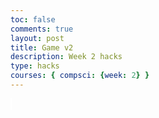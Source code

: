 ```yaml
---
toc: false
comments: true
layout: post
title: Game v2
description: Week 2 hacks
type: hacks
courses: { compsci: {week: 2} }
---
```


<style>
    #canvas {
        margin: 0;
        border: 1px solid white;
    }
</style>

<canvas id='canvas'></canvas>

<script>

var test = 0
console.log ("test;"+test)

// while (true)
// {test++
// console.log (test)}

   // Create empty canvas
    let canvas = document.getElementById('canvas');
    let c = canvas.getContext('2d');
    // Set the canvas dimensions
    canvas.width = 800;
    canvas.height = 500;
    // Define gravity value
    let gravity = 1.5;
    // Define the Player class
    class Player {
        constructor(image) {
            // Initial position and velocity of the player
            this.position = {
                x: 100,
                y: 200
            };
            this.velocity = {
                x: 0,
                y: 0
            };
            // Dimensions of the player
            this.width = 30;
            this.height = 30;
            // Track the number of jumps
            this.jumps = 0;
            // Maximum allowed jumps
            this.maxJumps = 1;

            this.image = image;
        }
        // Method to draw the player on the canvas
        draw() {
            c.fillStyle = 'black';
            c.fillRect(this.position.x, this.position.y, this.width, this.height);
        }
        // Method to update the player's position and velocity
        update() {
            this.draw();
            this.position.y += this.velocity.y;
            this.position.x += this.velocity.x;
            if (this.position.y + this.height + this.velocity.y <= canvas.height)
                this.velocity.y += gravity;
            else {
                this.velocity.y = 0;
                this.jumps = 0; 
            }
        }
        jump() {
            if (this.jumps < this.maxJumps) {
                this.velocity.y -= 30;
                this.jumps++;
            }
        }
    } 
   class Enemy {
    constructor(image) {
        // Initial position and velocity of the enemy
        this.position = {
            x: 100,
            y: 200
        };
        this.velocity = {
            x: 0,
            y: 0
        };
        // Dimensions of the enemy
        this.width = 60;
        this.height = 100;
        // Enemy image
        this.image = enemyImage;
    }
    // Method to draw the enemy on the canvas
    draw() {
        c.drawImage(this.image, this.position.x, this.position.y, this.width, this.height);
    }
    // Method to update the enemy's position and velocity
    update() {
        this.draw();
        this.position.y += this.velocity.y;
        this.position.x += this.velocity.x;
        if (this.position.y + this.height + this.velocity.y <= canvas.height)
            this.velocity.y += gravity;
        else {
            this.velocity.y = 0;
        }
    }
}
        class Platform {
        constructor(image) {
            // Initial position of the platform
            this.position = {
                x: 0,
                y: 480
            }
            this.image = image;
            this.width = 850;
            this.height = 200;
        }
        // Method to draw the platform on the canvas
        draw() {
            c.drawImage(this.image, this.position.x, this.position.y, this.width, this.height);
        }
    }
     class BlockObject {
        constructor(image) {
            // Initial position of the block object
            this.position = {
                x: 200,
                y: 250
            };
            this.image = image;
            this.width = 158;
            this.height = 79;
        }
        // Method to draw the block object on the canvas
        draw() {
            c.drawImage(this.image, this.position.x, this.position.y);
        }
    }
    class GenericObject {
        constructor({ x, y, image, width, height }) {
            this.position = {
                x,
                y
            };
            this.image = image;
            this.width = width;
            this.height = height;
        }
        // Method to draw the generic object on the canvas
        draw() {
            c.drawImage(this.image, this.position.x, this.position.y, this.width, this.height); 
        }
    }
    //--
    // NEW CODE - CREATE PLATFORM OBJECT WITH IMAGE
    //--
    // Load platform image
    let image = new Image();
    let imageBlock = new Image();
    let blockObject = new BlockObject(imageBlock);
    let imageBackground = new Image();
    let imageHills = new Image();
    let enemyImage = new Image();
    enemyImage.src = '{{site.baseurl}}/images/robot.png';

    
    image.src = '{{site.baseurl}}/images/platform.png'
    imageBlock.src = '{{site.baseurl}}/images/wood (6).jpg';
    imageBackground.src = '{{site.baseurl}}/images/streetfighter.jpg';
    let playerImage = new Image();
    playerImage.src = '{{site.baseurl}}/images/Andrew_anime_Animation.png'

    // Create a platform object
    let platform = new Platform(image);
    // Load player image
    let genericObjects = [
        new GenericObject({
            x:0, y:0, image: imageBackground, width:800,height:500
        }),
        new GenericObject({
            x:0, y:70, image: imageHills
        }),
    ];
    // Create a player object
    player = new Player(playerImage);
    enemy = new Enemy();
    // Define keyboard keys and their states
    let keys = {
        right: {
            pressed: false
        },
        left: {
            pressed: false
        }
    };
    // Animation function to continuously update and render the canvas
    function animate() {
        requestAnimationFrame(animate);
        c.clearRect(0, 0, canvas.width, canvas.height);
        player.update();
        if (keys.right.pressed && player.position.x + player.width <= canvas.width - 50) {
            player.velocity.x = 5;
        } else if (keys.left.pressed && player.position.x >= 50) {
            player.velocity.x = -5;
        } else {
            player.velocity.x = 0;
        }
        genericObjects.forEach(genericObject => {
            genericObject.draw()
        });
        platform.draw();
        player.update();
        enemy.update();
        blockObject.draw();
        //--
        // COLLISIONS BETWEEN BLOCK OBJECT AND PLAYER
        //--
        // Check for collision between player and block object
// Check for collision between player and block object
// Check for collision between player and block object
if (
    player.position.y + player.height >= blockObject.position.y &&
    player.position.y <= blockObject.position.y + blockObject.height &&
    player.position.x + player.width >= blockObject.position.x &&
    player.position.x <= blockObject.position.x + blockObject.width
) {
    if (player.position.y + player.height <= blockObject.position.y + blockObject.height / 4) {
        // Stop player from falling through the block
        player.velocity.y = 0;
        player.position.y = blockObject.position.y - player.height; // Align player's position with top of block
        player.jumps = 0; // Reset jumps
    } else if (player.position.y >= blockObject.position.y + blockObject.height / 4) {
        // Check if player is colliding with the bottom half of the block
        // Reset player's vertical velocity to simulate falling back down
        player.velocity.y = 0;
    }
}

        //--
        //Enemy Movement
        if(enemy.position.x > player.position.x){
            enemy.velocity.x = -3;
        }else if(enemy.position.x < player.position.x){
            enemy.velocity.x = 3;
        }
        // NEW CODE  - PLATFORM COLLISIONS
        //--
        // Check for collision between player and platform
        if (
    player.position.y + player.height >= platform.position.y &&
    player.position.y <= platform.position.y + platform.height &&
    player.position.x + player.width >= platform.position.x &&
    player.position.x <= platform.position.x + platform.width
) {
    player.position.y = platform.position.y - player.height;
    player.velocity.y = 0;
    player.jumps = 0;
}

    if (
    enemy.position.y + player.height >= platform.position.y &&
    enemy.position.y <= platform.position.y + platform.height &&
    enemy.position.x + player.width >= platform.position.x &&
    enemy.position.x <= platform.position.x + platform.width
) {
    enemy.position.y = platform.position.y - enemy.height;
    enemy.velocity.y = 0;
    enemy.jumps = 0;
}
    }

    animate();
    // Event listener for keydown events
    addEventListener('keydown', ({ keyCode }) => {
        switch (keyCode) {
            case 65:
                console.log('left');
                keys.left.pressed = true;
                break;
            case 83:
                console.log('down');
                break;
            case 68:
                console.log('right');
                keys.right.pressed = true;
                break;
            case 87:
                console.log('up');
                player.jump(); // Call jump method on keypress
                break;
            case 37:
                console.log('left');
                keys.left.pressed = true;
                break;
            case 40:
                console.log('down');
                break;
            case 39:
                console.log('right');
                keys.right.pressed = true;
                break;
            case 38:
                console.log('up');
                player.jump(); // Call jump method on keypress
                break;
        }
    });
    // Event listener for keyup events
    addEventListener('keyup', ({ keyCode }) => {
        switch (keyCode) {
            case 65:
                console.log('left');
                keys.left.pressed = false;
                break;
            case 83:
                console.log('down');
                break;
            case 68:
                console.log('right');
                keys.right.pressed = false;
                break;
            case 87:
                console.log('up');
                break;
            
        }
    });
</script>